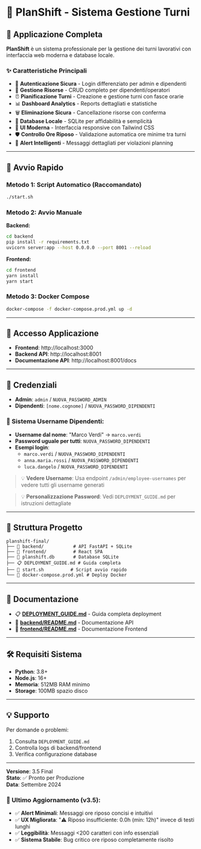 # 🚀 PlanShift - Sistema Gestione Turni

## 📱 Applicazione Completa

**PlanShift** è un sistema professionale per la gestione dei turni lavorativi con interfaccia web moderna e database locale.

### ✨ Caratteristiche Principali

- 🔐 **Autenticazione Sicura** - Login differenziato per admin e dipendenti
- 👥 **Gestione Risorse** - CRUD completo per dipendenti/operatori
- ⏰ **Pianificazione Turni** - Creazione e gestione turni con fasce orarie
- 📊 **Dashboard Analytics** - Reports dettagliati e statistiche
- 🗑️ **Eliminazione Sicura** - Cancellazione risorse con conferma
- 💾 **Database Locale** - SQLite per affidabilità e semplicità
- 🎨 **UI Moderna** - Interfaccia responsive con Tailwind CSS
- 🛡️ **Controllo Ore Riposo** - Validazione automatica ore minime tra turni
- 🚨 **Alert Intelligenti** - Messaggi dettagliati per violazioni planning

---

## 🚀 Avvio Rapido

### Metodo 1: Script Automatico (Raccomandato)
```bash
./start.sh
```

### Metodo 2: Avvio Manuale

**Backend:**
```bash
cd backend
pip install -r requirements.txt
uvicorn server:app --host 0.0.0.0 --port 8001 --reload
```

**Frontend:**
```bash
cd frontend
yarn install
yarn start
```

### Metodo 3: Docker Compose
```bash
docker-compose -f docker-compose.prod.yml up -d
```

---

## 🔗 Accesso Applicazione

- **Frontend**: http://localhost:3000
- **Backend API**: http://localhost:8001
- **Documentazione API**: http://localhost:8001/docs

---

## 🔐 Credenziali

- **Admin**: `admin` / `NUOVA_PASSWORD_ADMIN`
- **Dipendenti**: `[nome.cognome]` / `NUOVA_PASSWORD_DIPENDENTI`

### 📝 Sistema Username Dipendenti:
- **Username dal nome**: "Marco Verdi" → `marco.verdi`
- **Password uguale per tutti**: `NUOVA_PASSWORD_DIPENDENTI`
- **Esempi login**:
  - `marco.verdi` / `NUOVA_PASSWORD_DIPENDENTI`
  - `anna.maria.rossi` / `NUOVA_PASSWORD_DIPENDENTI`
  - `luca.dangelo` / `NUOVA_PASSWORD_DIPENDENTI`

> 💡 **Vedere Username**: Usa endpoint `/admin/employee-usernames` per vedere tutti gli username generati

> 💡 **Personalizzazione Password**: Vedi `DEPLOYMENT_GUIDE.md` per istruzioni dettagliate

---

## 📁 Struttura Progetto

```
planshift-final/
├── 🔧 backend/           # API FastAPI + SQLite
├── 🎨 frontend/          # React SPA
├── 💾 planshift.db       # Database SQLite
├── 📋 DEPLOYMENT_GUIDE.md # Guida completa
├── 🚀 start.sh          # Script avvio rapido
└── 🐳 docker-compose.prod.yml # Deploy Docker
```

---

## 📖 Documentazione

- 📋 **[DEPLOYMENT_GUIDE.md](./DEPLOYMENT_GUIDE.md)** - Guida completa deployment
- 🔧 **[backend/README.md](./backend/README.md)** - Documentazione API
- 🎨 **[frontend/README.md](./frontend/README.md)** - Documentazione Frontend

---

## 🛠️ Requisiti Sistema

- **Python**: 3.8+
- **Node.js**: 16+
- **Memoria**: 512MB RAM minimo
- **Storage**: 100MB spazio disco

---

## 💡 Supporto

Per domande o problemi:
1. Consulta `DEPLOYMENT_GUIDE.md`
2. Controlla logs di backend/frontend
3. Verifica configurazione database

---

**Versione**: 3.5 Final  
**Stato**: ✅ Pronto per Produzione  
**Data**: Settembre 2024

### 🔧 Ultimo Aggiornamento (v3.5):
- ✅ **Alert Minimali**: Messaggi ore riposo concisi e intuitivi
- ✅ **UX Migliorata**: "⚠️ Riposo insufficiente: 0.0h (min: 12h)" invece di testi lunghi
- ✅ **Leggibilità**: Messaggi <200 caratteri con info essenziali
- ✅ **Sistema Stabile**: Bug critico ore riposo completamente risolto

